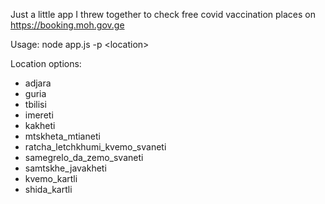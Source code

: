 Just a little app I threw together to check free covid vaccination places on https://booking.moh.gov.ge

Usage: node app.js -p \<location\>

Location options:
*    adjara
*    guria
*    tbilisi
*    imereti
*    kakheti
*    mtskheta_mtianeti
*    ratcha_letchkhumi_kvemo_svaneti
*    samegrelo_da_zemo_svaneti
*    samtskhe_javakheti
*    kvemo_kartli
*    shida_kartli